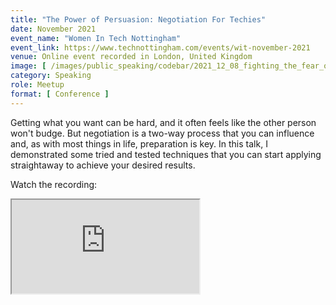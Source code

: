 ```yaml
---
title: "The Power of Persuasion: Negotiation For Techies"
date: November 2021
event_name: "Women In Tech Nottingham"
event_link: https://www.technottingham.com/events/wit-november-2021
venue: Online event recorded in London, United Kingdom
image: [ /images/public_speaking/codebar/2021_12_08_fighting_the_fear_of_public_speaking/fighting-the-fear-of-public-speaking.jpeg ]
category: Speaking
role: Meetup
format: [ Conference ]
---
```


Getting what you want can be hard, and it often feels like the other person won't budge.  But negotiation is a two-way process that you can influence and, as with most things in life, preparation is key.  In this talk, I demonstrated some tried and tested techniques that you can start applying straightaway to achieve your desired results.

Watch the recording:

<div class="embed-responsive embed-responsive-16by9">
  <iframe class="embed-responsive-item" src="https://www.youtube.com/embed/s8oCwvzKETg" allowfullscreen></iframe>
</div><br/>
